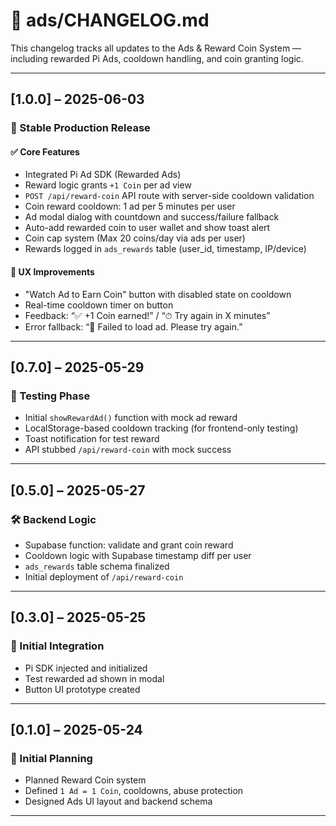 # 📢 ads/CHANGELOG.md

This changelog tracks all updates to the Ads & Reward Coin System — including rewarded Pi Ads, cooldown handling, and coin granting logic.

---

## [1.0.0] – 2025-06-03
### 🎉 Stable Production Release

#### ✅ Core Features
- Integrated Pi Ad SDK (Rewarded Ads)
- Reward logic grants `+1 Coin` per ad view
- `POST /api/reward-coin` API route with server-side cooldown validation
- Coin reward cooldown: 1 ad per 5 minutes per user
- Ad modal dialog with countdown and success/failure fallback
- Auto-add rewarded coin to user wallet and show toast alert
- Coin cap system (Max 20 coins/day via ads per user)
- Rewards logged in `ads_rewards` table (user_id, timestamp, IP/device)

#### 🔁 UX Improvements
- "Watch Ad to Earn Coin" button with disabled state on cooldown
- Real-time cooldown timer on button
- Feedback: “✅ +1 Coin earned!” / “⏱ Try again in X minutes”
- Error fallback: “🚫 Failed to load ad. Please try again.”

---

## [0.7.0] – 2025-05-29
### 🧪 Testing Phase

- Initial `showRewardAd()` function with mock ad reward
- LocalStorage-based cooldown tracking (for frontend-only testing)
- Toast notification for test reward
- API stubbed `/api/reward-coin` with mock success

---

## [0.5.0] – 2025-05-27
### 🛠️ Backend Logic

- Supabase function: validate and grant coin reward
- Cooldown logic with Supabase timestamp diff per user
- `ads_rewards` table schema finalized
- Initial deployment of `/api/reward-coin`

---

## [0.3.0] – 2025-05-25
### 🧪 Initial Integration

- Pi SDK injected and initialized
- Test rewarded ad shown in modal
- Button UI prototype created

---

## [0.1.0] – 2025-05-24
### 🧱 Initial Planning

- Planned Reward Coin system
- Defined `1 Ad = 1 Coin`, cooldowns, abuse protection
- Designed Ads UI layout and backend schema

---
